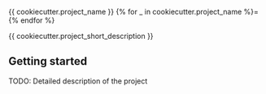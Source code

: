 {{ cookiecutter.project_name }}
{% for _ in cookiecutter.project_name %}={% endfor %}

{{ cookiecutter.project_short_description }}

Getting started
---------------

TODO: Detailed description of the project

